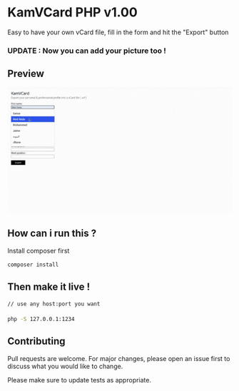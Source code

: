 # KamVCard PHP v1.00

Easy to have your own vCard file, fill in the form and hit the "Export" button

### UPDATE : Now you can add your picture too !

## Preview
![KamVCard Preview](https://github.com/medredakamal/kamvcard/raw/main/kamvcard-preview.gif)

## How can i run this ?

Install composer first

```bash
composer install
```

## Then make it live !

```bash
// use any host:port you want

php -S 127.0.0.1:1234
```

## Contributing
Pull requests are welcome. For major changes, please open an issue first to discuss what you would like to change.

Please make sure to update tests as appropriate.
